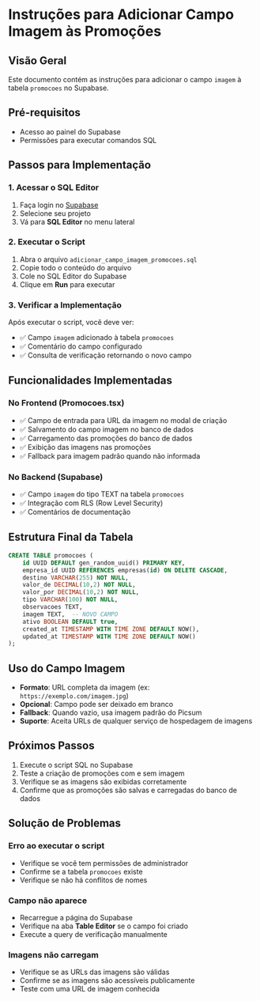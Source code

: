 # Instruções para Adicionar Campo Imagem às Promoções

## Visão Geral
Este documento contém as instruções para adicionar o campo `imagem` à tabela `promocoes` no Supabase.

## Pré-requisitos
- Acesso ao painel do Supabase
- Permissões para executar comandos SQL

## Passos para Implementação

### 1. Acessar o SQL Editor
1. Faça login no [Supabase](https://supabase.com)
2. Selecione seu projeto
3. Vá para **SQL Editor** no menu lateral

### 2. Executar o Script
1. Abra o arquivo `adicionar_campo_imagem_promocoes.sql`
2. Copie todo o conteúdo do arquivo
3. Cole no SQL Editor do Supabase
4. Clique em **Run** para executar

### 3. Verificar a Implementação
Após executar o script, você deve ver:
- ✅ Campo `imagem` adicionado à tabela `promocoes`
- ✅ Comentário do campo configurado
- ✅ Consulta de verificação retornando o novo campo

## Funcionalidades Implementadas

### No Frontend (Promocoes.tsx)
- ✅ Campo de entrada para URL da imagem no modal de criação
- ✅ Salvamento do campo imagem no banco de dados
- ✅ Carregamento das promoções do banco de dados
- ✅ Exibição das imagens nas promoções
- ✅ Fallback para imagem padrão quando não informada

### No Backend (Supabase)
- ✅ Campo `imagem` do tipo TEXT na tabela `promocoes`
- ✅ Integração com RLS (Row Level Security)
- ✅ Comentários de documentação

## Estrutura Final da Tabela

```sql
CREATE TABLE promocoes (
    id UUID DEFAULT gen_random_uuid() PRIMARY KEY,
    empresa_id UUID REFERENCES empresas(id) ON DELETE CASCADE,
    destino VARCHAR(255) NOT NULL,
    valor_de DECIMAL(10,2) NOT NULL,
    valor_por DECIMAL(10,2) NOT NULL,
    tipo VARCHAR(100) NOT NULL,
    observacoes TEXT,
    imagem TEXT,  -- NOVO CAMPO
    ativo BOOLEAN DEFAULT true,
    created_at TIMESTAMP WITH TIME ZONE DEFAULT NOW(),
    updated_at TIMESTAMP WITH TIME ZONE DEFAULT NOW()
);
```

## Uso do Campo Imagem

- **Formato**: URL completa da imagem (ex: `https://exemplo.com/imagem.jpg`)
- **Opcional**: Campo pode ser deixado em branco
- **Fallback**: Quando vazio, usa imagem padrão do Picsum
- **Suporte**: Aceita URLs de qualquer serviço de hospedagem de imagens

## Próximos Passos

1. Execute o script SQL no Supabase
2. Teste a criação de promoções com e sem imagem
3. Verifique se as imagens são exibidas corretamente
4. Confirme que as promoções são salvas e carregadas do banco de dados

## Solução de Problemas

### Erro ao executar o script
- Verifique se você tem permissões de administrador
- Confirme se a tabela `promocoes` existe
- Verifique se não há conflitos de nomes

### Campo não aparece
- Recarregue a página do Supabase
- Verifique na aba **Table Editor** se o campo foi criado
- Execute a query de verificação manualmente

### Imagens não carregam
- Verifique se as URLs das imagens são válidas
- Confirme se as imagens são acessíveis publicamente
- Teste com uma URL de imagem conhecida